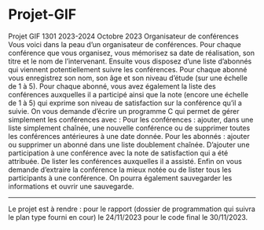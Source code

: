 # Projet-GIF
Projet GIF 1301 2023-2024
Octobre 2023
Organisateur de conférences
Vous voici dans la peau d’un organisateur de conférences.
Pour chaque conférence que vous organisez, vous mémorisez sa date de réalisation, son titre et le
nom de l’intervenant. Ensuite vous disposez d’une liste d’abonnés qui viennent potentiellement
suivre les conférences. Pour chaque abonné vous enregistrez son nom, son âge et son niveau d’étude
(sur une échelle de 1 à 5). Pour chaque abonné, vous avez également la liste des conférences
auxquelles il a participé ainsi que la note (encore une échelle de 1 à 5) qui exprime son niveau de
satisfaction sur la conférence qu’il a suivie.
On vous demande d’écrire un programme C qui permet de gérer simplement les conférences avec :
Pour les conférences : ajouter, dans une liste simplement chaînée, une nouvelle conférence ou de
supprimer toutes les conférences antérieures à une date donnée.
Pour les abonnés : ajouter ou supprimer un abonné dans une liste doublement chaînée. D’ajouter
une participation à une conférence avec la note de satisfaction qui a été attribuée. De lister les
conférences auxquelles il a assisté.
Enfin on vous demande d’extraire la conférence la mieux notée ou de lister tous les participants à
une conférence. On pourra également sauvegarder les informations et ouvrir une sauvegarde.
__________________________________________
Le projet est à rendre :
pour le rapport (dossier de programmation qui suivra le plan type fourni en cour) le 24/11/2023
pour le code final le 30/11/2023.
